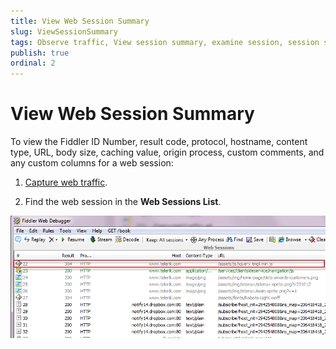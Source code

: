 ```yaml
---
title: View Web Session Summary
slug: ViewSessionSummary
tags: Observe traffic, View session summary, examine session, session summary, HTTP session, https session, ftp session, requests, responses, result code, protocol, hostname, content type, URL, body size, caching value, origin process, custom comments, custom columns
publish: true
ordinal: 2
---
```


View Web Session Summary
========================
To view the Fiddler ID Number, result code, protocol, hostname, content type, URL, body size, caching value, origin process, custom comments, and any custom columns for a web session:

1. [Capture web traffic][1].

2. Find the web session in the **Web Sessions List**.

 ![Web Session List][2]

[1]: ./CaptureWebTraffic
[2]: ../../images/ViewSessionSummary/SessionsList.png